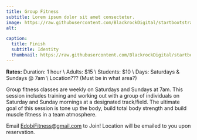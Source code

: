 ```yaml
---
title: Group Fitness
subtitle: Lorem ipsum dolor sit amet consectetur.
image: https://raw.githubusercontent.com/BlackrockDigital/startbootstrap-agency/master/src/assets/img/portfolio/03-full.jpg
alt: 

caption:
  title: Finish
  subtitle: Identity
  thumbnail: https://raw.githubusercontent.com/BlackrockDigital/startbootstrap-agency/master/src/assets/img/portfolio/03-thumbnail.jpg
---
```


**Rates:**
Duration: 1 hour \\
Adults: $15 \\
Students: $10 \\
Days: Saturdays & Sundays @ 7am \\
Location??? (Must be in what area?)


Group fitness classes are weekly on Saturdays and Sundays at 7am. This session includes training and working out with a group of individuals on Saturday and Sunday mornings at a designated track/field. The ultimate goal of this session is tone up the body, build total body strength and build muscle fitness in a team atmosphere.

Email EdobiFitness@gmail.com to Join!
Location will be emailed to you upon reservation.

